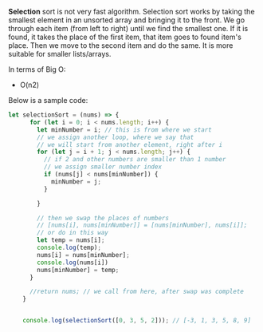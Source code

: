 <b>Selection</b> sort is not very fast algorithm. Selection sort works by taking the smallest element in an unsorted array and bringing it to the front. 
We go through each item (from left to right) until we find the smallest one. If it is found, it takes the place of the first item, that item goes to found item's place. 
Then we move to the second item and do the same. It is more suitable for smaller lists/arrays. 

In terms of Big O:
- O(n2)

Below is a sample code:
```js
let selectionSort = (nums) => {
      for (let i = 0; i < nums.length; i++) {
        let minNumber = i; // this is from where we start
        // we assign another loop, where we say that 
        // we will start from another element, right after i
        for (let j = i + 1; j < nums.length; j++) {
          // if 2 and other numbers are smaller than 1 number
          // we assign smaller number index
          if (nums[j] < nums[minNumber]) {
            minNumber = j;
          }

        }

        // then we swap the places of numbers
        // [nums[i], nums[minNumber]] = [nums[minNumber], nums[i]];
        // or do in this way
        let temp = nums[i];
        console.log(temp);
        nums[i] = nums[minNumber];
        console.log(nums[i])
        nums[minNumber] = temp;
      }

      //return nums; // we call from here, after swap was complete 
    }


    console.log(selectionSort([0, 3, 5, 2])); // [-3, 1, 3, 5, 8, 9]
```
